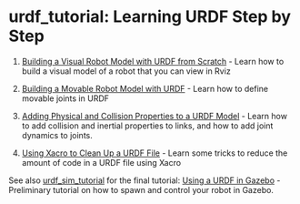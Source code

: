 # urdf_tutorial: Learning URDF Step by Step

 1. [Building a Visual Robot Model with URDF from Scratch](https://docs.ros.org/en/rolling/Tutorials/URDF/Building-a-Visual-Robot-Model-with-URDF-from-Scratch.html) - Learn how to build a visual model of a robot that you can view in Rviz

 1. [Building a Movable Robot Model with URDF](https://docs.ros.org/en/rolling/Tutorials/URDF/Building-a-Movable-Robot-Model-with-URDF.html) - Learn how to define movable joints in URDF

 1. [Adding Physical and Collision Properties to a URDF Model](https://docs.ros.org/en/rolling/Tutorials/URDF/Adding-Physical-and-Collision-Properties-to-a-URDF-Model.html) - Learn how to add collision and inertial properties to links, and how to add joint dynamics to joints.

 1. [Using Xacro to Clean Up a URDF File](https://docs.ros.org/en/rolling/Tutorials/URDF/Using-Xacro-to-Clean-Up-a-URDF-File.html) - Learn some tricks to reduce the amount of code in a URDF file using Xacro

See also [urdf_sim_tutorial](https://github.com/ros/urdf_sim_tutorial) for the final tutorial: [Using a URDF in Gazebo](https://wiki.ros.org/urdf/Tutorials/Using%20a%20URDF%20in%20Gazebo) - Preliminary tutorial on how to spawn and control your robot in Gazebo.

